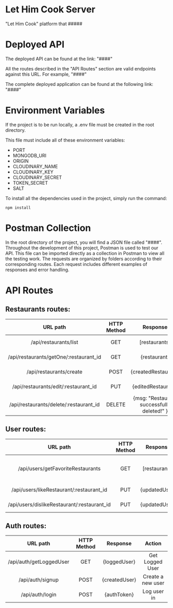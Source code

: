 # Let Him Cook Server 

"Let Him Cook" platform that #####

# Deployed API

The deployed API can be found at the link: "####"

All the routes described in the "API Routes" section are valid endpoints against this URL. For example, "####"

The complete deployed application can be found at the following link: "####"

# Environment Variables

If the project is to be run locally, a .env file must be created in the root directory.

This file must include all of these environment variables:

- PORT
- MONGODB_URI
- ORIGIN
- CLOUDINARY_NAME
- CLOUDINARY_KEY
- CLOUDINARY_SECRET
- TOKEN_SECRET
- SALT

To install all the dependencies used in the project, simply run the command:
```
npm install
```

# Postman Collection

In the root directory of the project, you will find a JSON file called "####". Throughout the development of this project, Postman is used to test our API. This file can be imported directly as a collection in Postman to view all the testing work. The requests are organized by folders according to their corresponding routes. Each request includes different examples of responses and error handling.

# API Routes

## **Restaurants routes**:

| URL path                    | HTTP Method       | Response                          | Action                        |
| :--------------------------:|:-----------------:| :--------------------------------:| :----------------------------:|
| /api/restaurants/list       | GET               | [restaurants]                     | Get all restaurants     |
| /api/restaurants/getOne/:restaurant_id            | GET               | {restaurant}                | Get one Restaurant     |
| /api/restaurants/create            | POST               | {createdRestaurant}                | Create Restaurant      |
| /api/restaurants/edit/:restaurant_id            | PUT               | {editedRestaurant}                | Edit one restaurant     |
| /api/restaurants/delete/:restaurant_id            | DELETE               | {msg: "Restaurant successfully deleted!" }                | Delete one restaurant     |

## **User routes**:

| URL path                    | HTTP Method       | Response                          | Action                        |
| :--------------------------:|:-----------------:| :--------------------------------:| :----------------------------:|
| /api/users/getFavoriteRestaurants              | GET               | [restaurants]                           | Get logged user's favorite restaurants |
| /api/users/likeRestaurant/:restaurant_id              | PUT               | {updatedUser}                           | Like Restaurant |
| /api/users/dislikeRestaurant/:restaurant_id              | PUT               | {updatedUser}                           | Dislike Restaurant |

## **Auth routes**:

| URL path                    | HTTP Method       | Response                          | Action                        |
| :--------------------------:|:-----------------:| :--------------------------------:| :----------------------------:|
| /api/auth/getLoggedUser     | GET               | {loggedUser}                            | Get Logged User             |
| /api/auth/signup            | POST              | {createdUser}    | Create a new user             |
| /api/auth/login             | POST              | {authToken}                       | Log user in             |
